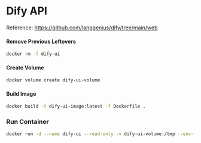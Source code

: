 # Dify API
Reference: https://github.com/langgenius/dify/tree/main/web

#### Remove Previous Leftovers
```bash
docker rm -f dify-ui
```

#### Create Volume
```bash
docker volume create dify-ui-volume
```

#### Build Image
```bash
docker build -t dify-ui-image:latest -f Dockerfile .
```

### Run Container
```bash
docker run -d --name dify-ui --read-only -v dify-ui-volume:/tmp --env-file .env -p 8888:8080 dify-ui-image:latest
```
